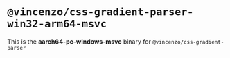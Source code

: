# `@vincenzo/css-gradient-parser-win32-arm64-msvc`

This is the **aarch64-pc-windows-msvc** binary for `@vincenzo/css-gradient-parser`

